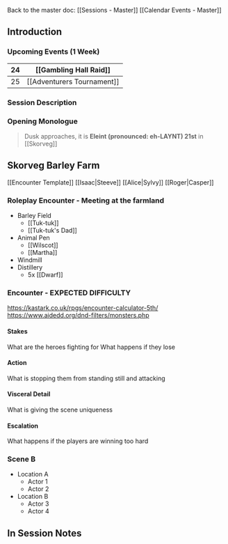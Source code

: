 Back to the master doc: [[Sessions - Master]]
[[Calendar Events - Master]]
## Introduction
### Upcoming Events (1 Week)
| 24  | [[Gambling Hall Raid]]     |
| --- | -------------------------- |
| 25  | [[Adventurers Tournament]] |
### Session Description

### Opening Monologue
> Dusk approaches, it is **Eleint (pronounced: eh-LAYNT) 21st** in [[Skorveg]]

## Skorveg Barley Farm
[[Encounter Template]]
[[Isaac|Steeve]]
[[Alice|Sylvy]]
[[Roger|Casper]]
### Roleplay Encounter - Meeting at the farmland
- Barley Field
	- [[Tuk-tuk]]
	- [[Tuk-tuk's Dad]]
- Animal Pen
	- [[Wilscot]]
	- [[Martha]]
- Windmill
- Distillery
	- 5x [[Dwarf]]
### Encounter - EXPECTED DIFFICULTY
https://kastark.co.uk/rpgs/encounter-calculator-5th/
https://www.aidedd.org/dnd-filters/monsters.php
#### Stakes
What are the heroes fighting for
What happens if they lose
#### Action
What is stopping them from standing still and attacking
#### Visceral Detail
What is giving the scene uniqueness
#### Escalation
What happens if the players are winning too hard

### Scene B
- Location A
	- Actor 1
	- Actor 2
- Location B
	- Actor 3
	- Actor 4


## In Session Notes
